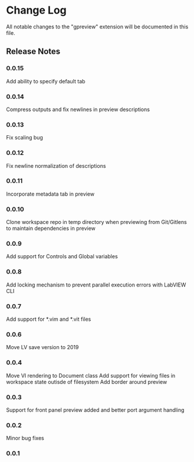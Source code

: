 # Change Log

All notable changes to the "gpreview" extension will be documented in this file.

## Release Notes

### 0.0.15

Add ability to specify default tab

### 0.0.14

Compress outputs and fix newlines in preview descriptions

### 0.0.13

Fix scaling bug

### 0.0.12

Fix newline normalization of descriptions

### 0.0.11

Incorporate metadata tab in preview

### 0.0.10

Clone workspace repo in temp directory when previewing from Git/Gitlens to maintain dependencies in preview

### 0.0.9

Add support for Controls and Global variables

### 0.0.8

Add locking mechanism to prevent parallel execution errors with LabVIEW CLI

### 0.0.7

Add support for *.vim and *.vit files

### 0.0.6

Move LV save version to 2019

### 0.0.4

Move VI rendering to Document class
Add support for viewing files in workspace state outisde of filesystem
Add border around preview

### 0.0.3

Support for front panel preview added and better port argument handling

### 0.0.2

Minor bug fixes

### 0.0.1